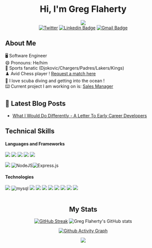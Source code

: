  <div align="center">



# Hi, I'm Greg Flaherty 

![](https://komarev.com/ghpvc/?username=gregoryjflaherty) <br>
[![Twitter](https://img.shields.io/twitter/url/https/twitter.com/gregjflaherty.svg?style=social&label=Follow%20%40gregjflaherty)](https://twitter.com/gregjflaherty)
[![Linkedin Badge](https://img.shields.io/badge/-GregFlaherty-blue?style=flat-square&logo=Linkedin&logoColor=white&link=https://www.linkedin.com/in/gregoryjflaherty/)](https://www.linkedin.com/in/gregoryjflaherty/)
[![Gmail Badge](https://img.shields.io/badge/-gregoryjflaherty@gmail.com-c14438?style=flat-square&logo=Gmail&logoColor=white&link=mailto:gregoryjflaherty@gmail.com)](mailto:gregoryjflaherty@gmail.com) <br>

 <div align="left">

## About Me 


🖥️ Software Engineer <br>
😄 Pronouns: He/him <br>
🎾 Sports fanatic (Djokovic/Chargers/Padres/Lakers/Kings)<br>
:chess_pawn: Avid Chess player ! [Request a match here](https://www.chess.com/member/gregflaherty) <br>
:diving_mask: I love scuba diving and getting into the ocean ! <br>
:keyboard: Current project I am working on is: [Sales Manager](https://github.com/gregoryjflaherty/sales_manager)
 




## 🚀 Latest Blog Posts

<!-- BLOG-POST-LIST:START -->
- [What I Would Do Differently - A Letter To Early Career Developers](https://www.linkedin.com/pulse/what-i-would-do-differently-letter-early-career-greg-flaherty/)
<!-- BLOG-POST-LIST:END -->




## Technical Skills

#### Languages and Frameworks
<img src="https://img.shields.io/badge/Ruby-CC342D?style=for-the-badge&logo=ruby&logoColor=white" /> 
<img src="https://img.shields.io/badge/Ruby_on_Rails-CC0000?style=for-the-badge&logo=ruby-on-rails&logoColor=white" /> <img src="https://img.shields.io/badge/HTML5-E34F26?style=for-the-badge&logo=html5&logoColor=white" /> 
<img src="https://img.shields.io/badge/CSS3-1572B6?style=for-the-badge&logo=css3&logoColor=white" /> 
<img src="https://img.shields.io/badge/Bootstrap-563D7C?style=for-the-badge&logo=bootstrap&logoColor=white" /> 

<img src="https://img.shields.io/badge/JavaScript-323330?style=for-the-badge&logo=javascript&logoColor=F7DF1E" /> ![NodeJS](https://img.shields.io/badge/node.js-6DA55F?style=for-the-badge&logo=node.js&logoColor=white)![Express.js](https://img.shields.io/badge/express.js-%23404d59.svg?style=for-the-badge&logo=express&logoColor=%2361DAFB)



#### Technologies
<img src="https://img.shields.io/badge/PostgreSQL-316192?style=for-the-badge&logo=postgresql&logoColor=white" /> 
<img alt="mysql" src="https://img.shields.io/badge/MySQL-005C84?style=for-the-badge&logo=mysql&logoColor=white"> 
<img src="https://img.shields.io/badge/Postman-FF6C37?style=for-the-badge&logo=Postman&logoColor=white"/>  
<img src="https://img.shields.io/badge/npm-CB3837?style=for-the-badge&logo=npm&logoColor=white"/> 
<img src="https://img.shields.io/badge/circleci-343434?style=for-the-badge&logo=circleci&logoColor=white" /> 
<img src="https://img.shields.io/badge/GitHub_Actions-2088FF?style=for-the-badge&logo=github-actions&logoColor=white" /> 
<img src="https://img.shields.io/badge/Heroku-430098?style=for-the-badge&logo=heroku&logoColor=white" /> 
<img src="https://img.shields.io/badge/Markdown-000000?style=for-the-badge&logo=markdown&logoColor=white" /> 
<img src="https://img.shields.io/badge/Atom-66595C?style=for-the-badge&logo=Atom&logoColor=white" />  
<img src="https://img.shields.io/badge/Visual_Studio_Code-0078D4?style=for-the-badge&logo=visual%20studio%20code&logoColor=white" /> 






  
<div align="center">
<br>

## My Stats  

  [![GitHub Streak](https://github-readme-streak-stats.herokuapp.com/?user=gregoryjflaherty&theme=highcontrast)](https://git.io/streak-stats) ![Greg Flaherty's GitHub stats](https://github-readme-stats.vercel.app/api?username=gregoryjflaherty&show_icons=true&theme=highcontrast)

  [![Github Activity Graph](https://activity-graph.herokuapp.com/graph?username=gregoryjflaherty&theme=react-dark)](https://github.com/ashutosh00710/github-readme-activity-graph)

<img align="center" src="https://github-readme-stats.vercel.app/api/top-langs/?username=gregoryjflaherty&layout=compact" />


</div>

